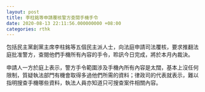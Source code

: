 ```yaml
---
layout: post
title: 李柱銘等申請覆核警方查閱手機手令
date: 2020-08-13 22:11:56.000000000 +08:00
categories: rthk
---
```


包括民主黨創黨主席李柱銘等五個民主派人士，向法庭申請司法覆核，要求推翻法庭批准警方，查閱他們手機所有內容的手令，聆訊今日完成，將於本月內裁決。

申請人一方於庭上表示，警方手令範圍涉及手機內所有內容是太闊，基本上沒任何限制，質疑執法部門有機會取得多過他們所需的資料；律政司的代表就表示，難以指明搜查手機哪些資料，執法人員亦知道只可搜查案件相關內容。

